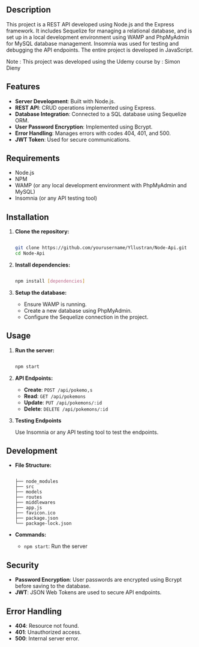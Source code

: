 ## Description

This project is a REST API developed using Node.js and the Express framework. It includes Sequelize for managing a relational database, and is set up in a local development environment using WAMP and PhpMyAdmin for MySQL database management. Insomnia was used for testing and debugging the API endpoints. The entire project is developed in JavaScript.

Note : This project was developed using the Udemy course by : Simon Dieny

## Features

- **Server Development**: Built with Node.js.
- **REST API**: CRUD operations implemented using Express.
- **Database Integration**: Connected to a SQL database using Sequelize ORM.
- **User Password Encryption**: Implemented using Bcrypt.
- **Error Handling**: Manages errors with codes 404, 401, and 500.
- **JWT Token**: Used for secure communications.

## Requirements

- Node.js
- NPM
- WAMP (or any local development environment with PhpMyAdmin and MySQL)
- Insomnia (or any API testing tool)

## Installation

1. **Clone the repository:**
    
    ```bash
    
    git clone https://github.com/yourusername/Yllustran/Node-Api.git
    cd Node-Api

    
    ```
    
2. **Install dependencies:**
    
    ```bash
    
    npm install [dependencies]
    
    ```
    
3. **Setup the database:**
    - Ensure WAMP is running.
    - Create a new database using PhpMyAdmin.
    - Configure the Sequelize connection in the project.

## Usage

1. **Run the server:**
    
    ```bash
    
    npm start
    
    ```
    
2. **API Endpoints:**
    - **Create**: `POST /api/pokemo,s`
    - **Read**: `GET /api/pokemons`
    - **Update**: `PUT /api/pokemons/:id`
    - **Delete**: `DELETE /api/pokemons/:id`
3. **Testing Endpoints**
    
    Use Insomnia or any API testing tool to test the endpoints.
    

## Development

- **File Structure:**
    
    ```
    
  ├── node_modules
  ├── src
  ├── models
  ├── routes
  ├── middlewares
  ├── app.js
  ├── favicon.ico
  ├── package.json
  └── package-lock.json

    ```
    
- **Commands:**
    - `npm start`: Run the server

## Security

- **Password Encryption**: User passwords are encrypted using Bcrypt before saving to the database.
- **JWT**: JSON Web Tokens are used to secure API endpoints.

## Error Handling

- **404**: Resource not found.
- **401**: Unauthorized access.
- **500**: Internal server error.
